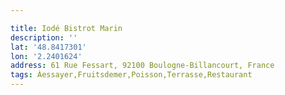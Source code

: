 ```yaml
---

title: Iodé Bistrot Marin
description: ''
lat: '48.8417301'
lon: '2.2401624'
address: 61 Rue Fessart, 92100 Boulogne-Billancourt, France
tags: Àessayer,Fruitsdemer,Poisson,Terrasse,Restaurant
---
```

